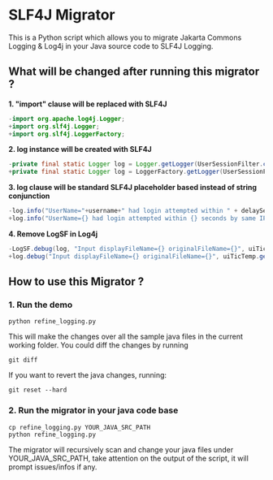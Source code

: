 # SLF4J Migrator

This is a Python script which allows you to migrate Jakarta Commons Logging & Log4j in your Java source code to SLF4J Logging.

## What will be changed after running this migrator ?

**1. "import" clause will be replaced with SLF4J**

```java
-import org.apache.log4j.Logger;
+import org.slf4j.Logger;
+import org.slf4j.LoggerFactory;
```

**2. log instance will be created with SLF4J**

```java
-private final static Logger log = Logger.getLogger(UserSessionFilter.class);
+private final static Logger log = LoggerFactory.getLogger(UserSessionFilter.class);
```

**3. log clause will be standard SLF4J placeholder based instead of string conjunction**

```java
-log.info("UserName="+username+" had login attempted within " + delaySeconds + " seconds by same IP="+ipAddress+" address combination");
+log.info("UserName={} had login attempted within {} seconds by same IP={} address combination", username, delaySeconds, ipAddress);
```
**4. Remove LogSF in Log4j**
```java
-LogSF.debug(log, "Input displayFileName={} originalFileName={}", uiTicTemp.getDisplayName(), uiTicTemp.getOriginalFileName());
+log.debug("Input displayFileName={} originalFileName={}", uiTicTemp.getDisplayName(), uiTicTemp.getOriginalFileName());
```

## How to use this Migrator ?

### 1. Run the demo
```shell
python refine_logging.py
```
This will make the changes over all the sample java files in the current working folder. You could diff the changes by running
```shell
git diff
```
If you want to revert the java changes, running:
```shell
git reset --hard
```

### 2. Run the migrator in your java code base
```shell
cp refine_logging.py YOUR_JAVA_SRC_PATH
python refine_logging.py
```
The migrator will recursively scan and change your java files under YOUR_JAVA_SRC_PATH, take attention on the output of the script, it will prompt issues/infos if any.

